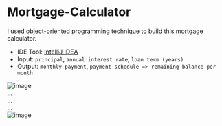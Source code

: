 # Mortgage-Calculator 
I used object-oriented programming technique to build this mortgage calculator.  

- IDE Tool: [IntelliJ IDEA](https://www.jetbrains.com/idea/)  
- Input: `principal`, `annual interest rate`, `loan term (years)`  
- Output: `monthly payment`, `payment schedule => remaining balance per month`  
   
 ![image](https://user-images.githubusercontent.com/64058170/125155733-658bc400-e194-11eb-8665-336b5a384146.png)  
 ...   
 ...   
 ...   
 ![image](https://user-images.githubusercontent.com/64058170/125155749-805e3880-e194-11eb-9629-f6bb12f82243.png)

